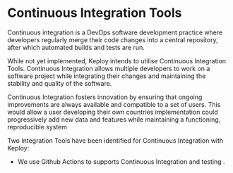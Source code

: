 # Continuous Integration Tools

Continuous integration is a DevOps software development practice where developers regularly merge their code changes into a central repository, after which automated builds and tests are run.

While not yet implemented, Keploy intends to utilise Continuous Integration Tools. Continuous Integration allows multiple developers to work on a software project while integrating their changes and maintaining the stability and quality of the software.

Continuous Integration fosters innovation by ensuring that ongoing improvements are always available and compatible to a set of users. This would allow a user developing their own countries implementation could progressively add new data and features while maintaining a functioning, reproducible system

Two Integration Tools have been identified for Continuous Integration with Keploy:

- We use Github Actions to supports Continuous Integration and testing .




